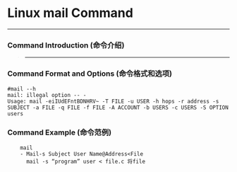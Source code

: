 # Linux mail Command
-------------------
### Command Introduction (命令介绍)
> ****
### Command Format and Options (命令格式和选项)
```
#mail --h
mail: illegal option -- -
Usage: mail -eiIUdEFntBDNHRV~ -T FILE -u USER -h hops -r address -s SUBJECT -a FILE -q FILE -f FILE -A ACCOUNT -b USERS -c USERS -S OPTION users
```
### Command Example (命令范例)
```
	mail
	- Mail-s Subject User Name@Address<File
	  mail -s “program” user < file.c 将file
```
